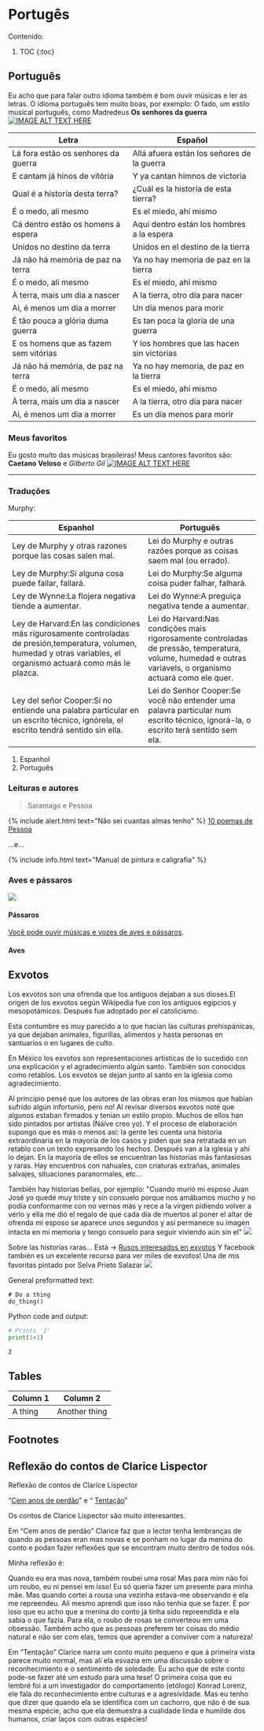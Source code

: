 # Portugês 

Contenido:

1. TOC
{:toc}

## Português

Eu acho que para falar outro idioma também é bom ouvir músicas e ler as letras. O idioma português tem muito boas, por exemplo: O fado, um estilo musical português, como Madredeus **Os senhores da guerra** [![IMAGE ALT TEXT HERE](http://img.youtube.com/vi/IfBCbqrBdco/0.jpg)](http://www.youtube.com/watch?v=IfBCbqrBdco)

|Letra|Español|
|-|-|
|Lá fora estão os senhores da guerra |Allá afuera están los señores de la guerra|  
|E cantam já hinos de vitória |Y ya cantan himnos de victoria|
|Qual é a historia desta terra?| ¿Cuál es la historia de esta tierra?|
|É o medo, ali mesmo|Es el miedo, ahí mismo|
|Cá dentro estão os homens à espera|Aquí dentro están los hombres a la espera|
|Unidos no destino da terra|Unidos en el destino de la tierra|
|Já não há memória de paz na terra|Ya no hay memoria de paz en la tierra|
|É o medo, ali mesmo|Es el miedo, ahí mismo|
|À terra, mais um dia a nascer|A la tierra, otro día para nacer|
|Ai, é menos um dia a morrer|Un día menos para morir|
|É tão pouca a glória duma guerra|Es tan poca la gloria de una guerra|
|E os homens que as fazem sem vitórias|Y los hombres que las hacen sin victorias|
|Já não há memória, de paz na terra|Ya no hay memoria, de paz en la tierra|
|É o medo, ali mesmo|Es el miedo, ahí mismo|
|À terra, mais um dia a nascer|A la tierra, otro día para nacer|
|Ai, é menos um dia a morrer|Es un día menos para morir|


### Meus favoritos
Eu gosto muito das músicas brasileiras! Meus cantores favoritos são: **Caetano Veloso** e *Gilberto Gil* [![IMAGE ALT TEXT HERE](http://img.youtube.com/vi/FYZpzzbEvHo/0.jpg)](http://www.youtube.com/watch?v=FYZpzzbEvHo)

---

### Traduções

Murphy:

| Espanhol | Português |
|-|-|
| Ley de Murphy y otras razones porque las cosas salen mal. | Lei do Murphy e outras razões porque as coisas saem mal (ou errado). |
|Ley de Murphy:Si alguna cosa puede fallar, fallará.|Lei do Murphy:Se alguma coisa puder falhar, falhará.|
|Ley de Wynne:La flojera negativa tiende a aumentar.|Lei do Wynne:A preguiça negativa tende a aumentar.|
|Ley de Harvard:En las condiciones más rigurosamente controladas de presión,temperatura, volumen, humedad y otras variables, el organismo actuará como más le plazca.|Lei do Harvard:Nas condições mais rigorosamente controladas de pressão, temperatura, volume, humedad e outras variavels, o organismo actuará como ele quer.|
|Ley del señor Cooper:Si no entiende una palabra particular en un escrito técnico, ignórela, el escrito tendrá sentido sin ella.|Lei do Senhor Cooper:Se você não entender uma palavra particular num escrito técnico, ignorá-la, o escrito terá sentido sem ela.|

1. Espanhol
1. Português

### Leituras e autores

> Saramago e Pessoa

{% include alert.html text="Não sei cuantas almas tenho" %} [10 poemas de Pessoa](https://www.revistabula.com/522-os-10-melhores-poemas-de-fernando-pessoa-2/)

...e...

{% include info.html text="Manual de pintura e caligrafia" %}

### Aves e pássaros
![](/images/pelis.jpg)
 

#### Pássaros
[Você pode ouvir músicas e vozes de aves e pássaros](https://www.xeno-canto.org/explore). 

#### Aves



## Exvotos
Los exvotos son una ofrenda que los antiguos dejaban a sus dioses.El origen de los exvotos según Wikipedia fue con los antiguos egipcios y mesopotámicos. Después fue adoptado por el catolicismo. 

Esta contumbre es muy parecido a lo que hacían las culturas prehispánicas, ya que dejaban animales, figurillas, alimentos y hasta personas en santuarios o en lugares de culto.

En México los exvotos son representaciones artísticas de lo sucedido con una explicación y el agradecimiento algún santo. También son conocidos como retablos. Los exvotos se dejan junto al santo en la iglesia como agradecimiento.

Al principio pensé que los autores de las obras eran los mismos que habían sufrido algún infortunio, pero no! Al revisar diversos exvotos noté que algunos estaban firmados y tenían un estilo propio. Muchos de ellos han sido pintados por artistas (Naïve creo yo). 
Y el proceso de elaboración supongo que es más o menos así: la gente les cuenta una historia extraordinaria en la mayoría de los casos y piden que sea retratada en un retablo con un texto expresando los hechos. Después van a la iglesia y ahí lo dejan.
En la mayoría de ellos se encuentran las historias más fantasiosas y raras. Hay encuentros con nahuales, con criaturas extrañas, animales salvajes, situaciones paranormales, etc...

También hay historias bellas, por ejemplo: "Cuando murió mi esposo Juan José yo quedé muy triste y sin consuelo porque nos amábamos mucho y no podía conformarme con no vernos más y rece a la virgen pidiendo volver a verlo y ella me dió el regalo de que cada día de muertos al poner el altar de ofrenda mi esposo se aparece unos segundos y así permanece su imagen intacta en mi memoria y tengo consuelo para seguir viviendo aún sin el"
![](/images/exv-ofren.jpg)

Sobre las historias raras... Está -> [Rusos interesados en exvotos](http://retablos.ru/) Y facebook también es un excelente recurso para ver miles de exvotos! 
Una de mis favoritas pintado por Selva Prieto Salazar
![](/images/monosaves.jfif)



General preformatted text:

    # Do a thing
    do_thing()

Python code and output:

```python
# Prints '2'
print(1+1)
```

    2

## Tables

| Column 1 | Column 2 |
|-|-|
| A thing | Another thing |

## Footnotes

[^1]: This is the footnote.

## Reflexão do contos de Clarice Lispector 
Reflexão de contos de Clarice Lispector

“[Cem anos de perdão](https://www.revistaprosaversoearte.com/cem-anos-de-perdao-clarice-lispector/)” e “ [Tentação](http://www.tirodeletra.com.br/conto_canino/Tentacao-ClariceLispector.htm)”

Os contos de Clarice Lispector são muito interesantes.

Em “Cem anos de perdão” Clarice faz que o lector tenha lembranças de quando as pessoas eran mas novas e se ponham no lugar da menina do conto e podan fazer reflexões que se encontram muito dentro de todos nós. 

Minha reflexão é: 

Quando eu era mas nova, também roubei uma rosa! Mas para mim não foi um roubo, eu ni pensei em isso! Eu só queria fazer um presente para minha mãe. Mas quando cortei a rousa una vezinha estava-me observando e ela me repreendeu. Alí mesmo aprendi que isso não tenhia que se fazer. É por isso que eu acho que a menina do conto já tinha sido repreendida e ela sabia o que fazia. Para ela, o  roubo de rosas se converteou em uma obsessão. Também acho que as pessoas preferem ter coisas do médio natural e não ser com elas, temos que aprender a conviver com a natureza!

Em “Tentação” Clarice narra um conto muito pequeno e que à primeira vista parece muito normal, mas alí ela esvazia em uma discussão sobre o reconhecimiento e o sentimento de soledade. Eu acho que de este conto pode-se fazer até um estudo para uma tese! O primeira coisa que eu lembré foi a um investigador do comportamento (etólogo) Konrad Lorenz, ele fala do reconhecimiento entre culturas e a agresividade. Mas eu tenho que dizer que quando ela se identifica com un cachorro, que não é de sua mesma espécie, acho que ela demuestra a cualidade linda e humilde dos humanos, criar laços com outras espécies!

